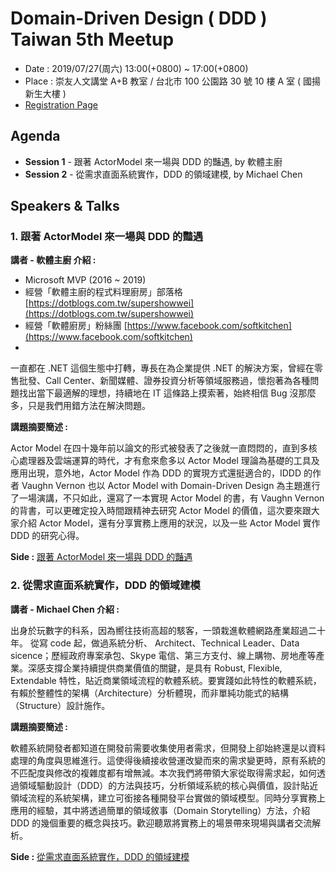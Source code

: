 # Domain-Driven Design ( DDD ) Taiwan 5th Meetup

- Date : 2019/07/27(周六) 13:00(+0800) ~ 17:00(+0800)
- Place : 崇友人文講堂 A+B 教室 / 台北市 100 公園路 30 號 10 樓 A 室 ( 國揚新生大樓 )
- [Registration Page](https://dddtaiwan.kktix.cc/events/dddtaiwan5thmeetup)

## Agenda 

- **Session 1** - 跟著 ActorModel 來一場與 DDD 的豔遇, by 軟體主廚
- **Session 2** - 從需求直面系統實作，DDD 的領域建模, by Michael Chen 

## Speakers & Talks

###  1. 跟著 ActorModel 來一場與 DDD 的豔遇

**講者 - 軟體主廚 介紹 :**

- Microsoft MVP (2016 ~ 2019)
- 經營「軟體主廚的程式料理廚房」部落格 [https://dotblogs.com.tw/supershowwei](https://dotblogs.com.tw/supershowwei)
- 經營「軟體廚房」粉絲團 [https://www.facebook.com/softkitchen](https://www.facebook.com/softkitchen)
- 
一直都在 .NET 這個生態中打轉，專長在為企業提供 .NET 的解決方案，曾經在零售批發、Call Center、新聞媒體、證券投資分析等領域服務過，懷抱著為各種問題找出當下最適解的理想，持續地在 IT 這條路上摸索著，始終相信 Bug 沒那麼多，只是我們用錯方法在解決問題。

**講題摘要簡述 :**

Actor Model 在四十幾年前以論文的形式被發表了之後就一直悶悶的，直到多核心處理器及雲端運算的時代，才有愈來愈多以 Actor Model 理論為基礎的工具及應用出現，意外地，Actor Model 作為 DDD 的實現方式還挺適合的，IDDD 的作者 Vaughn Vernon 也以 Actor Model with Domain-Driven Design 為主題進行了一場演講，不只如此，還寫了一本實現 Actor Model 的書，有 Vaughn Vernon 的背書，可以更確定投入時間跟精神去研究 Actor Model 的價值，這次要來跟大家介紹 Actor Model，還有分享實務上應用的狀況，以及一些 Actor Model 實作 DDD 的研究心得。

**Side :** [跟著 ActorModel 來一場與 DDD 的豔遇](https://www.slideshare.net/kimKao/actor-modelddd)


### 2. 從需求直面系統實作，DDD 的領域建模

**講者 - Michael Chen 介紹 :**

出身於玩數字的科系，因為嚮往技術高超的駭客，一頭栽進軟體網路產業超過二十年。
從寫 code 起，做過系統分析、 Architect、Technical  Leader、Data sicence；歷經政府專案承包、Skype 電信、第三方支付、線上購物、房地產等產業。深感支撐企業持續提供商業價值的關鍵，是具有 Robust, Flexible, Extendable 特性，貼近商業領域流程的軟體系統。要實踐如此特性的軟體系統，有賴於整體性的架構（Architecture）分析體現，而非單純功能式的結構（Structure）設計施作。


**講題摘要簡述 :**

軟體系統開發者都知道在開發前需要收集使用者需求，但開發上卻始終還是以資料處理的角度與思維進行。這使得後續接收營運改變而來的需求變更時，原有系統的不匹配度與修改的複雜度都有增無減。本次我們將帶領大家從取得需求起，如何透過領域驅動設計（DDD）的方法與技巧，分析領域系統的核心與價值，設計貼近領域流程的系統架構，建立可銜接各種開發平台實做的領域模型。同時分享實務上應用的經驗，其中將透過簡單的領域敘事（Domain Storytelling）方法，介紹 DDD 的幾個重要的概念與技巧。歡迎聽眾將實務上的場景帶來現場與講者交流解析。

**Side :** [從需求直面系統實作，DDD 的領域建模](https://www.slideshare.net/secret/AK2pANpvURysoy)